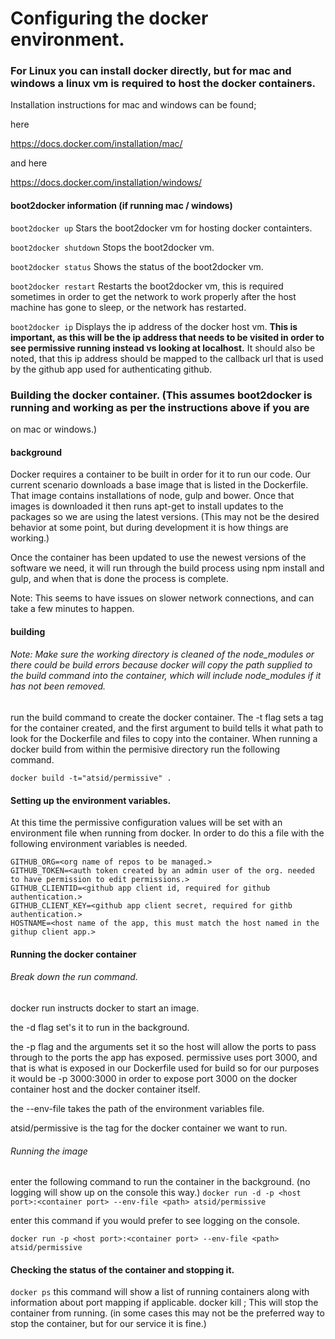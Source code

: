 # Configuring the docker environment.

### For Linux you can install docker directly, but for mac and windows a linux vm is required to host the docker containers.

Installation instructions for mac and windows can be found;

here

https://docs.docker.com/installation/mac/

and here

https://docs.docker.com/installation/windows/

#### boot2docker information (if running mac / windows)
`boot2docker up` Stars the boot2docker vm for hosting docker containters.

`boot2docker shutdown` Stops the boot2docker vm.

`boot2docker status` Shows the status of the boot2docker vm.

`boot2docker restart` Restarts the boot2docker vm, this is required sometimes in order to get the network to work properly after the host machine has gone to sleep, or the network has restarted.

`boot2docker ip` Displays the ip address of the docker host vm. **This is important, as this will be the ip address that
needs to be visited in order to see permissive running instead vs looking at localhost.** It should also be noted, that this ip address should be mapped to the callback url that is used by the github app used for authenticating github.

### Building the docker container. (This assumes boot2docker is running and working as per the instructions above if you are
on mac or windows.)

#### background
Docker requires a container to be built in order for it to run our code. Our current scenario downloads a base image
that is listed in the Dockerfile. That image contains installations of node, gulp and bower. Once that images is
downloaded it then runs apt-get to install updates to the packages so we are using the latest versions. (This may not be
the desired behavior at some point, but during development it is how things are working.)

Once the container has been updated to use the newest versions of the software we need, it will run through the build
process using npm install and gulp, and when that is done the process is complete.

Note: This seems to have issues on slower network connections, and can take a few minutes to happen.

#### building
###### Note: Make sure the working directory is cleaned of the node_modules or there could be build errors because docker will copy the path supplied to the build command into the container, which will include node_modules if it has not been removed.

run the build command to create the docker container. The -t flag sets a tag for the container created, and the first argument to build tells it what path to look for the Dockerfile and files to copy into the container. When running a docker build from within the permisive directory run the following command.

`docker build -t="atsid/permissive" .`

#### Setting up the environment variables.

At this time the permissive configuration values will be set with an environment file when running from docker. In order
to do this a file with the following environment variables is needed.

```
GITHUB_ORG=<org name of repos to be managed.>
GITHUB_TOKEN=<auth token created by an admin user of the org. needed to have permission to edit permissions.>
GITHUB_CLIENTID=<github app client id, required for github authentication.>
GITHUB_CLIENT_KEY=<github app client secret, required for githb authentication.>
HOSTNAME=<host name of the app, this must match the host named in the githup client app.>
```
#### Running the docker container

###### Break down the run command.

docker run instructs docker to start an image.

the -d flag set's it to run in the background.

the -p flag and the arguments set it so the host will allow the ports to pass through to the ports the app has exposed. permissive uses port 3000, and that is what is exposed in our Dockerfile used for build so for our purposes it would be -p 3000:3000 in order to expose port 3000 on the docker container host and the docker container itself.

the --env-file <path> takes the path of the environment variables file.

atsid/permissive is the tag for the docker container we want to run.

###### Running the image

enter the following command to run the container in the background. (no logging will show up on the console this way.) 
`docker run -d -p <host port>:<container port> --env-file <path> atsid/permissive`

enter this command if you would prefer to see logging on the console.

`docker run -p <host port>:<container port> --env-file <path> atsid/permissive`

#### Checking the status of the container and stopping it.
`docker ps` this command will show a list of running containers along with information about port mapping if applicable.
docker kill <container id>; This will stop the container from running. (in some cases this may not be the preferred way
to stop the container, but for our service it is fine.)
